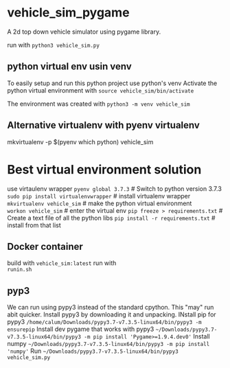 # vehicle_sim_pygame
A 2d top down vehicle simulator using pygame library.

run with 
    `python3 vehicle_sim.py`

## python virtual env usin venv
To easily setup and run this python project use python's venv
Activate the python virtual environment with
    `source vehicle_sim/bin/activate`

The environment was created with 
    `python3 -m venv vehicle_sim`  

## Alternative virtualenv with pyenv virtualenv
mkvirtualenv -p $(pyenv which python) vehicle_sim

# Best virtual environment solution
use virtaulenv wrapper
  `pyenv global 3.7.3`      # Switch to python version 3.7.3
  `sudo pip install virtualenvwrapper` # install virtualenv wrapper
  `mkvirtualenv vehicle_sim`  # make the python virtual environment   
  `workon vehicle_sim`  # enter the virtual env
  `pip freeze > requirements.txt` # Create a text file of all the python libs
  `pip install -r requirements.txt` # install from that list

## Docker container
build with
    `vehicle_sim:latest`
run with  
    `runin.sh`

## pyp3
We can run using pypy3 instead of the standard cpython. This "may" run abit quicker.
Install pypy3 by downloading it and unpacking.
INstall pip for pypy3
`/home/calum/Downloads/pypy3.7-v7.3.5-linux64/bin/pypy3 -m ensurepip` 
Install dev pygame that works with pypy3
`~/Downloads/pypy3.7-v7.3.5-linux64/bin/pypy3 -m pip install 'Pygame>=1.9.4.dev0'`
Install numpy
`~/Downloads/pypy3.7-v7.3.5-linux64/bin/pypy3 -m pip install 'numpy'`
Run
`~/Downloads/pypy3.7-v7.3.5-linux64/bin/pypy3 vehicle_sim.py`
